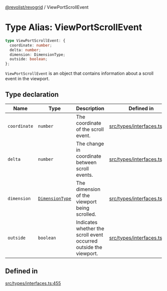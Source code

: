 [@revolist/revogrid](README.md) / ViewPortScrollEvent

# Type Alias: ViewPortScrollEvent

```ts
type ViewPortScrollEvent: {
  coordinate: number;
  delta: number;
  dimension: DimensionType;
  outside: boolean;
};
```

`ViewPortScrollEvent` is an object that contains information about a scroll
event in the viewport.

## Type declaration

| Name | Type | Description | Defined in |
| ------ | ------ | ------ | ------ |
| `coordinate` | `number` | The coordinate of the scroll event. | [src/types/interfaces.ts:463](https://github.com/revolist/revogrid/blob/2a9402fdf050fa45d175b041168181a63cd72777/src/types/interfaces.ts#L463) |
| `delta` | `number` | The change in coordinate between scroll events. | [src/types/interfaces.ts:467](https://github.com/revolist/revogrid/blob/2a9402fdf050fa45d175b041168181a63cd72777/src/types/interfaces.ts#L467) |
| `dimension` | [`DimensionType`](TypeAlias.DimensionType.md) | The dimension of the viewport being scrolled. | [src/types/interfaces.ts:459](https://github.com/revolist/revogrid/blob/2a9402fdf050fa45d175b041168181a63cd72777/src/types/interfaces.ts#L459) |
| `outside` | `boolean` | Indicates whether the scroll event occurred outside the viewport. | [src/types/interfaces.ts:471](https://github.com/revolist/revogrid/blob/2a9402fdf050fa45d175b041168181a63cd72777/src/types/interfaces.ts#L471) |

## Defined in

[src/types/interfaces.ts:455](https://github.com/revolist/revogrid/blob/2a9402fdf050fa45d175b041168181a63cd72777/src/types/interfaces.ts#L455)
